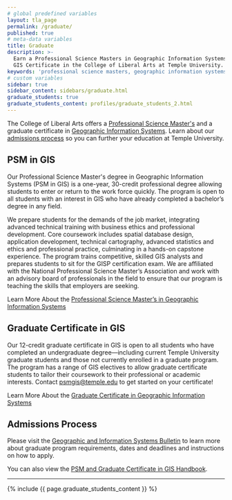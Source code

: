 ```yaml
---
# global predefined variables
layout: tla_page
permalink: /graduate/
published: true
# meta-data variables
title: Graduate
description: >-
  Earn a Professional Science Masters in Geographic Information Systems (PSM in GIS), or a
  GIS Certificate in the College of Liberal Arts at Temple University.
keywords: 'professional science masters, geographic information systems, graduate certificate, admissions'
# custom variables
sidebar: true
sidebar_content: sidebars/graduate.html
graduate_students: true
graduate_students_content: profiles/graduate_students_2.html
---
```

The College of Liberal Arts offers a [Professional Science Master's](#psm-in-gis) and a graduate certificate in [Geographic Information Systems](#graduate-certificate-in-gis). Learn about our [admissions process](#admissions-process) so you can further your education at Temple University. 

## PSM in GIS
Our Professional Science Master's degree in Geographic Information Systems (PSM in GIS) is a one-year, 30-credit professional degree allowing students to enter or return to the work force quickly. The program is open to all students with an interest in GIS who have already completed a bachelor’s degree in any field.

We prepare students for the demands of the job market, integrating advanced technical training with business ethics and professional development. Core coursework includes spatial database design, application development, technical cartography, advanced statistics and ethics and professional practice, culminating in a hands-on capstone experience. The program trains competitive, skilled GIS analysts and prepares students to sit for the GISP certification exam. We are affiliated with the National Professional Science Master’s Association and work with an advisory board of professionals in the field to ensure that our program is teaching the skills that employers are seeking.

Learn More About the [Professional Science Master’s in Geographic Information Systems](http://bulletin.temple.edu/graduate/scd/cla/geographic-information-systems-certificate/)

## Graduate Certificate in GIS
Our 12-credit graduate certificate in GIS is open to all students who have completed an undergraduate degree—including current Temple University graduate students and those not currently enrolled in a graduate program. The program has a range of GIS electives to allow graduate certificate students to tailor their coursework to their professional or academic interests. Contact [psmgis@temple.edu](mailto:psmgis.temple.edu) to get started on your certificate!

Learn More About the [Graduate Certificate in Geographic Information Systems](http://bulletin.temple.edu/graduate/scd/cla/geographic-information-systems-certificate/)

## Admissions Process
Please visit the [Geographic and Information Systems Bulletin](http://bulletin.temple.edu/graduate/scd/cla/geographic-information-systems-psm/) to learn more about graduate program requirements, dates and deadlines and instructions on how to apply. 

You can also view the [PSM and Graduate Certificate in GIS Handbook](https://liberalarts.temple.edu/sites/liberalarts/files/Handbook%20for%20PSM%20and%20Certificate%20in%20GIS%2020180823%20%281%29.docx).

___

{% include {{ page.graduate_students_content }} %}

